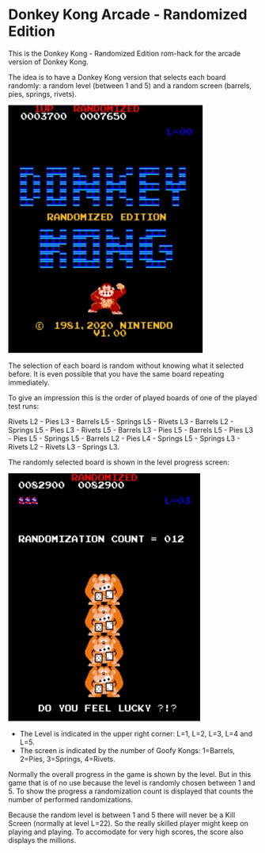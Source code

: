 # Donkey Kong Arcade - Randomized Edition

This is the Donkey Kong - Randomized Edition rom-hack for the arcade version of Donkey Kong.

The idea is to have a Donkey Kong version that selects each board randomly: a random level (between 1 and 5) and a random screen (barrels, pies, springs, rivets). 

![DKRND Title Screen](https://github.com/PaulGoes/DonkeyKong-Randomized/blob/master/Title%20Screen.jpg?raw=true)

The selection of each board is random without knowing what it selected before. It is even possible that you have the same board repeating immediately.

To give an impression this is the order of played boards of one of the played test runs:

Rivets L2 - Pies L3 - Barrels L5 - Springs L5 - Rivets L3 - Barrels L2 - Springs L5 - Pies L3 - Rivets L5 - Barrels L3 - Pies L5 - Barrels L5 - Pies L3 - Pies L5 - Springs L5 - Barrels L2 - Pies L4 - Springs L5 - Springs L3 - Rivets L2 - Rivets L3 - Springs L3.

The randomly selected board is shown in the level progress screen:

![DKC Level Progress Screen](https://github.com/PaulGoes/DonkeyKong-Randomized/blob/master/Do%20You%20Feel%20Lucky.jpg?raw=true)

- The Level is indicated in the upper right corner: L=1, L=2, L=3, L=4 and L=5.
- The screen is indicated by the number of Goofy Kongs: 1=Barrels, 2=Pies, 3=Springs, 4=Rivets.

Normally the overall progress in the game is shown by the level. But in this game that is of no use because the level is randomly chosen between 1 and 5. To show the progress a randomization count is displayed that counts the number of performed randomizations.

Because the random level is between 1 and 5 there will never be a Kill Screen (normally at level L=22). So the really skilled player might keep on playing and playing. To accomodate for very high scores, the score also displays the millions.
